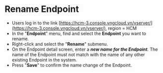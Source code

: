 # Rename Endpoint

* Users log in to the link [https://hcm-3.console.vngcloud.vn/vserver/](https://hcm-3.console.vngcloud.vn/vserver/), region = HCM
* In the "**Endpoint**" menu, find and select the **Endpoint** you want to rename.
* Right-click and select the "**Rename**" submenu.
* On the Endpoint detail screen, enter a _**new name for the Endpoint**._ The name of the Endpoint must not match with the name of any other existing Endpoint in the system.
* Press "**Save**" to confirm the name change of the Endpoint.
